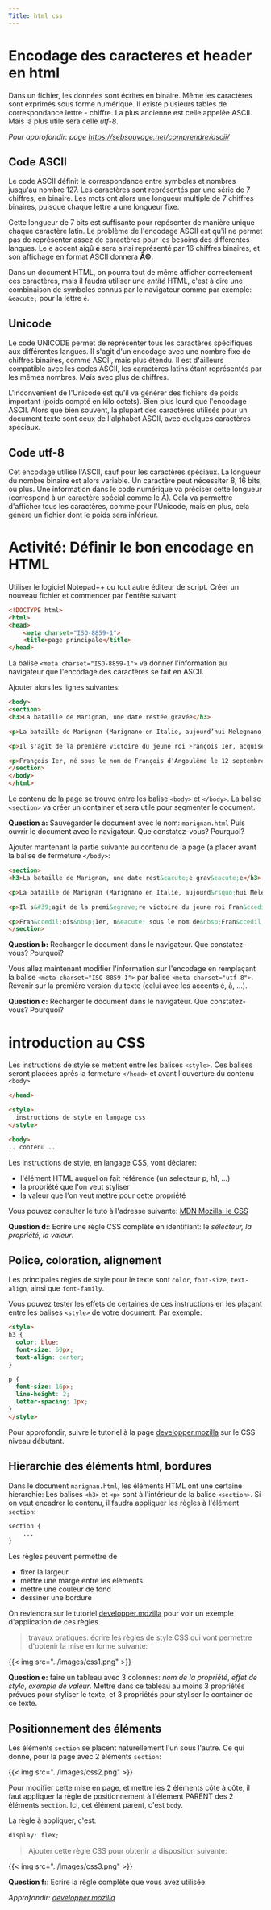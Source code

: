 ```yaml
---
Title: html css
---
```


# Encodage des caracteres et header en html
Dans un fichier, les données sont écrites en binaire. Même les caractères sont exprimés sous forme numérique. Il existe plusieurs tables de correspondance lettre - chiffre. La plus ancienne est celle appelée ASCII. Mais la plus utile sera celle *utf-8*.

*Pour approfondir: page https://sebsauvage.net/comprendre/ascii/*

## Code ASCII
Le code ASCII définit la correspondance entre symboles et nombres jusqu'au nombre 127. Les caractères sont représentés par une série de 7 chiffres, en binaire. Les mots ont alors une longueur multiple de 7 chiffres binaires, puisque chaque lettre a une longueur fixe. 

Cette longueur de 7 bits est suffisante pour repésenter de manière unique chaque caractère latin.
Le problème de l'encodage ASCII est qu'il ne permet pas de représenter assez de caractères pour les besoins des différentes langues. Le e accent aigû **é** sera ainsi représenté par 16 chiffres binaires, et son affichage en format ASCII donnera **Ã©**. 

Dans un document HTML, on pourra tout de même afficher correctement ces caractères, mais il faudra utiliser une *entité* HTML, c'est à dire une combinaison de symboles connus par le navigateur comme par exemple: `&eacute;` pour la lettre `é`.

## Unicode
Le code UNICODE permet de représenter tous les caractères spécifiques aux différentes langues. Il s'agit d'un encodage avec une nombre fixe de chiffres binaires, comme ASCII, mais plus étendu. Il est d'ailleurs compatible avec les codes ASCII, les caractères latins étant représentés par les mêmes nombres. Mais avec plus de chiffres.

L'inconvenient de l'Unicode est qu'il va générer des fichiers de poids important (poids compté en kilo octets). Bien plus lourd que l'encodage ASCII. Alors que bien souvent, la plupart des caractères utilisés pour un document texte sont ceux de l'alphabet ASCII, avec quelques caractères spéciaux.

## Code utf-8
Cet encodage utilise l'ASCII, sauf pour les caractères spéciaux. La longueur du nombre binaire est alors variable. Un caractère peut nécessiter 8, 16 bits, ou plus. Une information dans le code numérique va préciser cette longueur (correspond à un caractère spécial comme le Ã). Cela va permettre d'afficher tous les caractères, comme pour l'Unicode, mais en plus, cela génère un fichier dont le poids sera inférieur.

# Activité: Définir le bon encodage en HTML
Utiliser le logiciel Notepad++ ou tout autre éditeur de script. Créer un nouveau fichier et commencer par l'entête suivant:

```html
<!DOCTYPE html>
<html>
<head>
	<meta charset="ISO-8859-1">
	<title>page principale</title>
</head>
```

La balise `<meta charset="ISO-8859-1">` va donner l'information au navigateur que l'encodage des caractères se fait en ASCII.

Ajouter alors les lignes suivantes:

```html
<body>
<section>
<h3>La bataille de Marignan, une date restée gravée</h3>

<p>La bataille de Marignan (Marignano en Italie, aujourd’hui Melegnano, ville à 16 km au sud-est de Milan) eut lieu les 13 et 14 septembre 1515 et opposa le roi de France François Ier et ses alliés vénitiens aux mercenaires suisses qui défendaient le duché de Milan.</p>

<p>Il s'agit de la première victoire du jeune roi François Ier, acquise dès la première année de son règne. Celle-ci fit environ 16 000 morts en seize heures de combat.</p>

<p>François Ier, né sous le nom de François d’Angoulême le 12 septembre 1494 à Cognac et mort le 31 mars 1547 à Rambouillet, est un <a href="https://fr.wikipedia.org/wiki/Liste_des_monarques_de_France">roi de France</a> ayant régné du 25 janvier 1515, jour de son sacre, à sa mort en 1547. Fils de <a href="https://fr.wikipedia.org/wiki/Charles_d%27Orl%C3%A9ans_(1459-1496)" title="Charles d'Orléans (1459-1496)">Charles d'Orléans</a> et de <a href="https://fr.wikipedia.org/wiki/Louise_de_Savoie">Louise de Savoie</a>, il appartient à la branche de Valois-Angoulême de la dynastie capétienne.</p>
</section>
</body>
</html>
```

Le contenu de la page se trouve entre les balise `<body>` et `</body>`.  La balise `<section>` va créer un container et sera utile pour segmenter le document.

**Question a:**  Sauvegarder le document avec le nom: `marignan.html` Puis ouvrir le document avec le navigateur. Que constatez-vous? Pourquoi?

Ajouter mantenant la partie suivante au contenu de la page (à placer avant la balise de fermeture `</body>`:

```html
<section>
<h3>La bataille de Marignan, une date rest&eacute;e grav&eacute;e</h3>

<p>La bataille de Marignan (Marignano en Italie, aujourd&rsquo;hui Melegnano, ville &agrave; 16 km au sud-est de Milan) eut lieu les 13 et 14 septembre 1515 et opposa le roi de France Fran&ccedil;ois Ier et ses alli&eacute;s v&eacute;nitiens aux mercenaires suisses qui d&eacute;fendaient le duch&eacute; de Milan.</p>

<p>Il s&#39;agit de la premi&egrave;re victoire du jeune roi Fran&ccedil;ois Ier, acquise d&egrave;s la premi&egrave;re ann&eacute;e de son r&egrave;gne. Celle-ci&nbsp; fit environ 16 000 morts en seize heures de combat.</p>

<p>Fran&ccedil;ois&nbsp;Ier, n&eacute; sous le nom de&nbsp;Fran&ccedil;ois d&rsquo;Angoul&ecirc;me&nbsp;le 12 septembre 1494 &agrave;&nbsp;Cognac et mort le 31 mars 1547 &agrave; Rambouillet, est un&nbsp;<a href="https://fr.wikipedia.org/wiki/Liste_des_monarques_de_France" title="Liste des monarques de France">roi de France</a>&nbsp;ayant r&eacute;gn&eacute; du 25 janvier 1515, jour de son sacre, &agrave; sa mort en&nbsp;1547. Fils de&nbsp;<a href="https://fr.wikipedia.org/wiki/Charles_d%27Orl%C3%A9ans_(1459-1496)">Charles d&#39;Orl&eacute;ans</a>&nbsp;et de&nbsp;<a href="https://fr.wikipedia.org/wiki/Louise_de_Savoie">Louise de Savoie</a>, il appartient &agrave; la branche de&nbsp;Valois-Angoul&ecirc;me de la dynastie cap&eacute;tienne.</p>
</section>
```

**Question b:** Recharger le document dans le navigateur. Que constatez-vous? Pourquoi?

Vous allez maintenant modifier l'information sur l'encodage en remplaçant la balise `<meta charset="ISO-8859-1">` par balise `<meta charset="utf-8">`. Revenir sur la première version du texte (celui avec les accents é, à, ...).

**Question c:** Recharger le document dans le navigateur. Que constatez-vous? Pourquoi?

# introduction au CSS
Les instructions de style se mettent entre les balises `<style>`. Ces balises seront placées après la fermeture `</head>` et avant l'ouverture du contenu `<body>`

```html
</head>

<style>
  instructions de style en langage css
</style>

<body>
.. contenu ..
``` 

Les instructions de style, en langage CSS, vont déclarer:

* l'élément HTML auquel on fait référence (un selecteur p, h1, ...)
* la propriété que l'on veut styliser
* la valeur que l'on veut mettre pour cette propriété

Vous pouvez consulter le tuto à l'adresse suivante: [MDN Mozilla: le CSS](https://developer.mozilla.org/fr/docs/Learn/Getting_started_with_the_web/CSS_basics)

**Question d:**: Ecrire une règle CSS complète en identifiant: le *sélecteur, la propriété, la valeur*.

## Police, coloration, alignement
Les principales règles de style pour le texte sont `color`, `font-size`, `text-align`, ainsi que `font-family`.

Vous pouvez tester les effets de certaines de ces instructions en les plaçant entre les balises `<style>` de votre document. Par exemple:

```html
<style>
h3 {
  color: blue;
  font-size: 60px;
  text-align: center;
}

p {
  font-size: 16px;
  line-height: 2;
  letter-spacing: 1px;
}
</style>
```

Pour approfondir, suivre le tutoriel à la page [developper.mozilla](https://developer.mozilla.org/fr/docs/Learn/Getting_started_with_the_web/CSS_basics) sur le CSS niveau débutant.

## Hierarchie des éléments html, bordures
Dans le document `marignan.html`, les éléments HTML ont une certaine hierarchie: Les balises `<h3>` et `<p>` sont à l'intérieur de la balise `<section>`. Si on veut encadrer le contenu, il faudra appliquer les règles à l'élément `section`:

```css
section {
	...
}
```

Les règles peuvent permettre de 

* fixer la largeur
* mettre une marge entre les éléments
* mettre une couleur de fond
* dessiner une bordure

On reviendra sur le tutoriel [developper.mozilla](https://developer.mozilla.org/fr/docs/Learn/Getting_started_with_the_web/CSS_basics) pour voir un exemple d'application de ces règles.

> travaux pratiques: écrire les règles de style CSS qui vont permettre d'obtenir la mise en forme suivante:

{{< img src="../images/css1.png" >}}

**Question e:** faire un tableau avec 3 colonnes: *nom de la propriété*, *effet de style*, *exemple de valeur*. Mettre dans ce tableau au moins 3 propriétés prévues pour styliser le texte, et 3 propriétés pour styliser le container de ce texte.

## Positionnement des éléments
Les éléments `section` se placent naturellement l'un sous l'autre. Ce qui donne, pour la page avec 2 éléments `section`:


{{< img src="../images/css2.png" >}}

Pour modifier cette mise en page, et mettre les 2 éléments côte à côte, il faut appliquer la règle de positionnement à l'élément PARENT des 2 éléments `section`. Ici, cet élément parent, c'est `body`.

La règle à appliquer, c'est:

```css
display: flex;
```

> Ajouter cette règle CSS pour obtenir la disposition suivante:

{{< img src="../images/css3.png" >}}

**Question f:**: Ecrire la règle complète que vous avez utilisée.

*Approfondir: [developper.mozilla](https://developer.mozilla.org/fr/docs/Learn/CSS/CSS_layout/Flexbox)*




